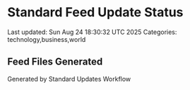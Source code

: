 # Standard Feed Update Status
Last updated: Sun Aug 24 18:30:32 UTC 2025
Categories: technology,business,world

## Feed Files Generated

Generated by Standard Updates Workflow
